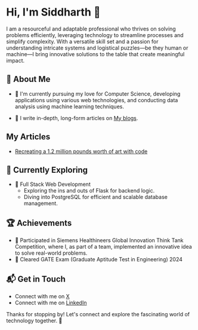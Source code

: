 
# Hi, I'm Siddharth 👋

I am a resourceful and adaptable professional who thrives on solving problems efficiently, leveraging technology to streamline processes and simplify complexity. With a versatile skill set and a passion for understanding intricate systems and logistical puzzles—be they human or machine—I bring innovative solutions to the table that create meaningful impact.
<!--
![SiddharthSinghTanwar's Stats](https://github-readme-stats.vercel.app/api?username=SiddharthSinghTanwar&theme=vue-dark&show_icons=true&hide_border=true&count_private=true)
-->
## 🚀 About Me

- 🔭 I'm currently pursuing my love for Computer Science, developing applications using various web technologies, and conducting data analysis using machine learning techniques.

- 📝 I write in-depth, long-form articles on [My blogs](https://dev.to/siddharth_singhtanwar_6a).
  

## My Articles
- [Recreating a 1.2 million pounds worth of art with code](https://dev.to/siddharth_singhtanwar_6a/creating-art-similar-to-12-million-pounds-worth-of-painting-4ef)


## 🌱 Currently Exploring

- 🚀 Full Stack Web Development
  - Exploring the ins and outs of Flask for backend logic.
  - Diving into PostgreSQL for efficient and scalable database management.

 ## 🏆 Achievements

- 🌟 Participated in Siemens Healthineers Global Innovation Think Tank Competition, where I, as part of a team, implemented an innovative idea to solve real-world problems.
- 🌟 Cleared GATE Exam (Graduate Aptitude Test in Engineering) 2024 


## 📬 Get in Touch

- Connect with me on [X](https://x.com/siddtwts)
- Connect with me on [LinkedIn](https://www.linkedin.com/in/siddharth-singh-tanwar/)

Thanks for stopping by! Let's connect and explore the fascinating world of technology together. 🚀



<!--

Here are some ideas to get you started:

- 🔭 I’m currently working on ...
- 🌱 I’m currently learning ...
- 👯 I’m looking to collaborate on ...
- 🤔 I’m looking for help with ...
- 💬 Ask me about ...
- 📫 How to reach me: ...
- 😄 Pronouns: ...
- ⚡ Fun fact: ...
-->


<!---
SiddharthSinghTanwar/SiddharthSinghTanwar is a ✨ special ✨ repository because its `README.md` (this file) appears on your GitHub profile.
You can click the Preview link to take a look at your changes.
--->
